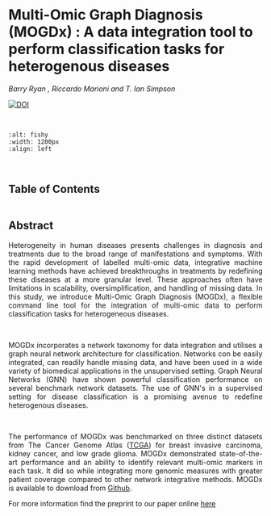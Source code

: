 # Multi-Omic Graph Diagnosis (MOGDx) : A data integration tool to perform classification tasks for heterogenous diseases

*Barry Ryan , Riccardo Marioni and T. Ian Simpson*
&nbsp;

[![DOI](https://zenodo.org/badge/622972427.svg)](https://zenodo.org/doi/10.5281/zenodo.10545043)

&nbsp;

```{image} ./images/pipeline.jpg
:alt: fishy
:width: 1200px
:align: left
```

&nbsp;

## Table of Contents
```{tableofcontents}
```

## Abstract
<div style="text-align: justify"> Heterogeneity in human diseases presents challenges in diagnosis and treatments due to the broad range of manifestations and symptoms. With the rapid development of labelled multi-omic data, integrative machine learning methods have achieved breakthroughs in treatments by redefining these diseases at a more granular level. These approaches often have limitations in scalability, oversimplification, and handling of missing data. In this study, we introduce Multi-Omic Graph Diagnosis (MOGDx), a flexible command line tool for the integration of multi-omic data to perform classification tasks for heterogeneous diseases. 

&nbsp;

MOGDx incorporates a network taxonomy for data integration and utilises a graph neural network architecture for classification. Networks con be easily integrated, can readily handle missing data, and have been used in a wide variety of biomedical applications in the unsupervised setting. Graph Neural Networks (GNN) have shown powerful classification performance on several benchmark network datasets. The use of GNN's in a supervised setting for disease classification is a promising avenue to redefine heterogenous diseases. 

&nbsp; 

The performance of MOGDx was benchmarked on three distinct datasets from The Cancer Genome Atlas ([TCGA](https://www.cancer.gov/ccg/research/genome-sequencing/tcga)) for breast invasive carcinoma, kidney cancer, and low grade glioma. MOGDx demonstrated state-of-the-art performance and an ability to identify relevant multi-omic markers in each task. It did so while integrating more genomic measures with greater patient coverage compared to other network integrative methods. MOGDx is available to download from [Github](https://github.com/biomedicalinformaticsgroup/MOGDx). 
</div>

For more information find the preprint to our paper online [here](https://www.medrxiv.org/content/10.1101/2023.07.09.23292410v2)

```{bibliography}
```
